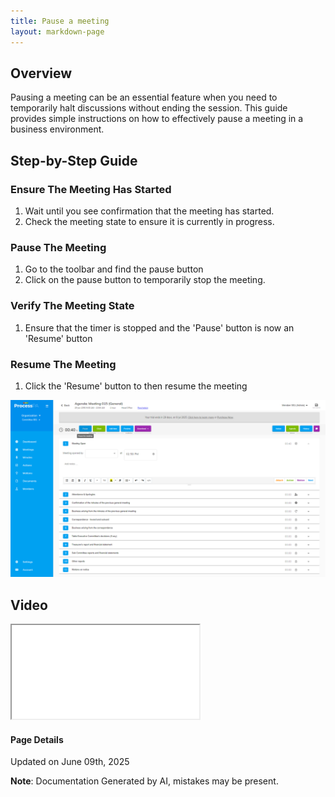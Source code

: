 ```yaml
---
title: Pause a meeting
layout: markdown-page
---
```

## Overview

Pausing a meeting can be an essential feature when you need to temporarily halt discussions without ending the session. This guide provides simple instructions on how to effectively pause a meeting in a business environment.

## Step-by-Step Guide

### Ensure The Meeting Has Started
1. Wait until you see confirmation that the meeting has started.
2. Check the meeting state to ensure it is currently in progress.

### Pause The Meeting
1. Go to the toolbar and find the pause button
2. Click on the pause button to temporarily stop the meeting.

### Verify The Meeting State
1. Ensure that the timer is stopped and the 'Pause' button is now an 'Resume' button

### Resume The Meeting
1. Click the 'Resume' button to then resume the meeting
   
![Image](../media\meetings\resume_a_meeting\Resume_a_meeting_1.png) 

## Video 
<div class="container my-5">
	<div class="embed-responsive embed-responsive-16by9">
		<iframe class="embed-responsive-item" src="..\media\meetings\pause_a_meeting\Pause_a_meeting.webm" allowfullscreen></iframe>
	</div>
</div>

#### Page Details
Updated on June 09th, 2025

**Note**: Documentation Generated by AI, mistakes may be present.